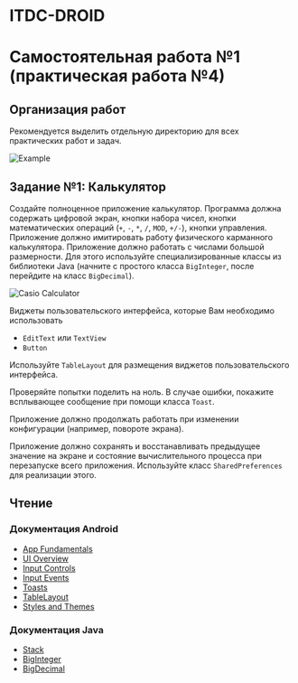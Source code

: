 # ITDC-DROID
Самостоятельная работа №1 (практическая работа №4)
==================================================

## Организация работ

Рекомендуется выделить отдельную директорию для всех практических работ и задач.

![Example](http://i.imgur.com/PwfJYir.jpg)

## Задание №1: Калькулятор

Создайте полноценное приложение калькулятор. Программа должна содержать цифровой экран,
кнопки набора чисел, кнопки математических операций (`+`, `-`, `*`, `/`, `MOD`, `+/-`),
кнопки управления. Приложение должно имитировать работу физического карманного калькулятора.
Приложение должно работать с числами большой размерности. Для этого используйте специализированные
классы из библиотеки Java (начните с простого класса `BigInteger`, после перейдите на класс `BigDecimal`).

![Casio Calculator](https://i.imgur.com/RNJ7YW4.png)

Виджеты пользовательского интерфейса, которые Вам необходимо использовать

* `EditText` или `TextView`
* `Button`

Используйте `TableLayout` для размещения виджетов пользовательского интерфейса.

Проверяйте попытки поделить на ноль. В случае ошибки, покажите всплывающее сообщение при
помощи класса `Toast`.

Приложение должно продолжать работать при изменении конфигурации (например, повороте экрана).

Приложение должно сохранять и восстанавливать предыдущее значение на экране и состояние
вычислительного процесса при перезапуске всего приложения. Используйте класс `SharedPreferences` для
реализации этого.

## Чтение

### Документация Android

* [App Fundamentals](http://developer.android.com/guide/components/fundamentals.html)
* [UI Overview](http://developer.android.com/guide/topics/ui/overview.html)
* [Input Controls](http://developer.android.com/guide/topics/ui/controls.html)
* [Input Events](http://developer.android.com/guide/topics/ui/ui-events.html)
* [Toasts](http://developer.android.com/guide/topics/ui/notifiers/toasts.html)
* [TableLayout](http://developer.android.com/reference/android/widget/TableLayout.html)
* [Styles and Themes](http://developer.android.com/guide/topics/ui/themes.html)

### Документация Java

* [Stack](https://docs.oracle.com/javase/7/docs/api/java/util/Stack.html)
* [BigInteger](https://docs.oracle.com/javase/7/docs/api/java/math/BigInteger.html)
* [BigDecimal](https://docs.oracle.com/javase/7/docs/api/java/math/BigDecimal.html)
